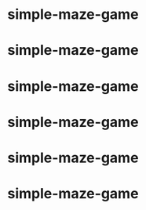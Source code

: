 # simple-maze-game
# simple-maze-game
# simple-maze-game
# simple-maze-game
# simple-maze-game
# simple-maze-game
